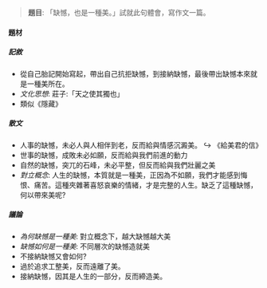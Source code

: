 > **題目**:
> 「缺憾，也是一種美。」試就此句體會，寫作文一篇。

#### 題材
##### 記敘
- 從自己胎記開始寫起，帶出自己抗拒缺憾，到接納缺憾，最後帶出缺憾本來就是一種美所在。
- *文化思想*: 莊子:「天之使其獨也」
- 類似《隱藏》

##### 散文
- 人事的缺憾，未必人與人相伴到老，反而給與情感沉澱美。
  ↪️ 《給美君的信》
- 世事的缺憾，成敗未必如願，反而給與我們前進的動力
- 自然的缺憾，突兀的石峰，未必平整，但反而給與我們壯麗之美
- *對立概念*: 人生的缺憾，本質就是一種美，正因為不如願，我們才能感到悔恨、痛苦。這種夾雜著喜怒哀樂的情緒，才是完整的人生。缺乏了這種缺憾，何以帶來美呢?

##### 議論
- *為何缺憾是一種美*: 對立概念下，越大缺憾越大美
- *缺憾如何是一種美*: 不同層次的缺憾造就美
- 不接納缺憾又會如何?
- 過於追求工整美，反而遠離了美。
- 接納缺憾，因其是人生的一部分，反而締造美。
